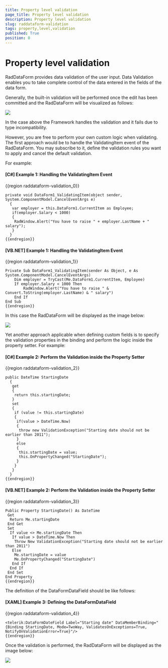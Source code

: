 ```yaml
---
title: Property level validation
page_title: Property level validation
description: Property level validation
slug: raddataform-validation
tags: property,level,validation
published: True
position: 0
---
```


# Property level validation


RadDataForm provides data validation of the user input. Data Validation enables you to take complete control of the data entered in the fields of the data form. 

Generally, the built-in validation will be performed once the edit has been committed and the RadDataForm will be visualized as follows:

![](images/RadDataForm_Validation1.png)

In the case above the Framework handles the validation and it fails due to type incompatibility.

However, you are free to perform your own custom logic when validating. The first approach would be to handle the ValidatingItem event of the RadDataForm. You may subscribe to it, define the validation rules you want to apply and cancel the default validation.

For example:

#### __[C#] Example 1: Handling the ValidatingItem Event__

{{region raddataform-validation_0}}

	private void DataForm1_ValidatingItem(object sender, System.ComponentModel.CancelEventArgs e)
	  {   
	   var employer = this.DataForm1.CurrentItem as Employee;
	   if(employer.Salary < 1000)
	   {
	    RadWindow.Alert("You have to raise " + employer.LastName + " salary");
	   }
	  }
	{{endregion}}



#### __[VB.NET] Example 1: Handling the ValidatingItem Event__

{{region raddataform-validation_1}}

    Private Sub DataForm1_ValidatingItem(sender As Object, e As System.ComponentModel.CancelEventArgs)
        Dim employer = TryCast(Me.DataForm1.CurrentItem, Employee)
        If employer.Salary < 1000 Then
            RadWindow.Alert("You have to raise " & Convert.ToString(employer.LastName) & " salary")
        End If
    End Sub
	{{endregion}}



In this case the RadDataForm will be displayed as the image below:

 ![](images/RadDataForm_Validation2.png)



Yet another approach applicable when defining custom fields is to specify the validation properties in the binding and perform the logic inside the property setter. For example:

#### __[C#] Example 2: Perform the Validation inside the Property Setter__

{{region raddataform-validation_2}}
	
	public DateTime StartingDate
	  {
	   get
	   {
	    return this.startingDate;
	   }
	   set
	   {
	    if (value != this.startingDate)
	    {
	     if(value > DateTime.Now)
	     {
	      throw new ValidationException("Starting date should not be earlier than 2011");
	     }
	     else
	     {
	      this.startingDate = value;
	      this.OnPropertyChanged("StartingDate");
	     }     
	    }
	   }
	  }
	{{endregion}}



#### __[VB.NET] Example 2: Perform the Validation inside the Property Setter__

{{region raddataform-validation_3}}

	Public Property StartingDate() As DateTime
	 Get
	  Return Me.startingDate
	 End Get
	 Set
	  If value <> Me.startingDate Then
	   If value > DateTime.Now Then
	    Throw New ValidationException("Starting date should not be earlier than 2011")
	   Else
	    Me.startingDate = value
	    Me.OnPropertyChanged("StartingDate")
	   End If
	  End If
	 End Set
	End Property
	{{endregion}}



The definition of the DataFormDataField should be like follows:

#### __[XAML] Example 3: Defining the DataFormDataField__

{{region raddataform-validation_4}}

	<telerik:DataFormDateField Label="Starting date" DataMemberBinding="{Binding StartingDate, Mode=TwoWay, ValidatesOnExceptions=True, NotifyOnValidationError=True}"/>
	{{endregion}}



Once the validation is performed, the RadDataForm will be displayed as the image below:

![](images/RadDataForm_Validation3.png)
